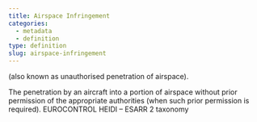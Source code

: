 ```yaml
---
title: Airspace Infringement
categories:
  - metadata
  - definition
type: definition
slug: airspace-infringement
---
```


(also known as unauthorised penetration of airspace). 

The penetration by an aircraft into a portion of airspace without prior permission of the 
appropriate authorities (when such prior permission is required). EUROCONTROL HEIDI – ESARR 2 taxonomy
